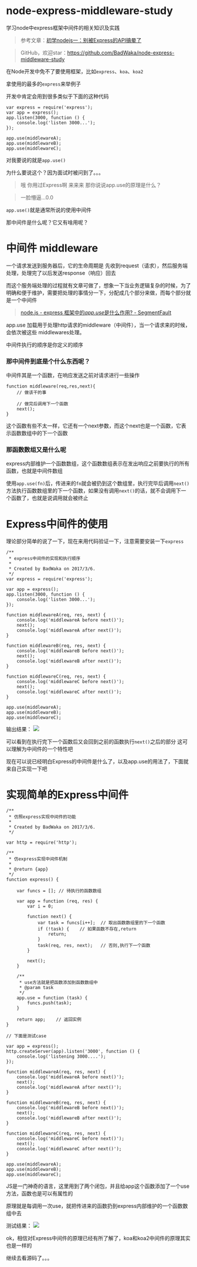 # node-express-middleware-study

学习node中express框架中间件的相关知识及实践

> 参考文章：[初学nodejs一：别被Express的API搞晕了](http://www.html-js.com/article/1603)

> GitHub，欢迎star：https://github.com/BadWaka/node-express-middleware-study

在Node开发中免不了要使用框架，比如`express`、`koa`、`koa2`

拿使用的最多的`express`来举例子

开发中肯定会用到很多类似于下面的这种代码
```
var express = require('express');
var app = express();
app.listen(3000, function () {
    console.log('listen 3000...');
});

app.use(middlewareA);
app.use(middlewareB);
app.use(middlewareC);
```

对我要说的就是`app.use()`

为什么要说这个？因为面试时被问到了。。。

> 哦 你用过Express啊 来来来 那你说说app.use的原理是什么？

> 一脸懵逼...0.0

`app.use()`就是通常所说的使用中间件

那中间件是什么呢？它又有啥用呢？

# 中间件 middleware

一个请求发送到服务器后，它的生命周期是 先收到request（请求），然后服务端处理，处理完了以后发送response（响应）回去

而这个服务端处理的过程就有文章可做了，想象一下当业务逻辑复杂的时候，为了明确和便于维护，需要把处理的事情分一下，分配成几个部分来做，而每个部分就是一个中间件

> [node.js - express 框架中的*app.use*是什么作用? - SegmentFault](https://www.baidu.com/link?url=HKcCKrFJt9AziBLZRXQxP4wJgHbrU5Fk-VVP1xCl8WYO2we4SSCPPfSvdgRRe6vdMQJeK6DXX6J9iJh6bD-8Cq&wd=&eqid=8e1aacc700002bcc0000000358bd35f0)

app.use 加载用于处理http请求的middleware（中间件），当一个请求来的时候，会依次被这些 middlewares处理。

中间件执行的顺序是你定义的顺序

### 那中间件到底是个什么东西呢？

中间件其是一个函数，在响应发送之前对请求进行一些操作
```
function middleware(req,res,next){
    // 做该干的事

    // 做完后调用下一个函数
    next();
}
```
这个函数有些不太一样，它还有一个next参数，而这个next也是一个函数，它表示函数数组中的下一个函数

### 那函数数组又是什么呢

express内部维护一个函数数组，这个函数数组表示在发出响应之前要执行的所有函数，也就是中间件数组

使用`app.use(fn)`后，传进来的`fn`就会被扔到这个数组里，执行完毕后调用`next()`方法执行函数数组里的下一个函数，如果没有调用`next()`的话，就不会调用下一个函数了，也就是说调用就会被终止

# Express中间件的使用

理论部分简单的说了一下，现在来用代码验证一下，注意需要安装一下`express`
```
/**
 * express中间件的实现和执行顺序
 *
 * Created by BadWaka on 2017/3/6.
 */
var express = require('express');

var app = express();
app.listen(3000, function () {
    console.log('listen 3000...');
});

function middlewareA(req, res, next) {
    console.log('middlewareA before next()');
    next();
    console.log('middlewareA after next()');
}

function middlewareB(req, res, next) {
    console.log('middlewareB before next()');
    next();
    console.log('middlewareB after next()');
}

function middlewareC(req, res, next) {
    console.log('middlewareC before next()');
    next();
    console.log('middlewareC after next()');
}

app.use(middlewareA);
app.use(middlewareB);
app.use(middlewareC);
```
输出结果：
![](http://upload-images.jianshu.io/upload_images/1828354-d37b198ab13ba02b.png?imageMogr2/auto-orient/strip%7CimageView2/2/w/1240)

可以看到在执行完下一个函数后又会回到之前的函数执行`next()`之后的部分
这可以理解为中间件的一个特性吧

现在可以说已经明白Express的中间件是什么了，以及app.use的用法了，下面就来自己实现一下吧

# 实现简单的Express中间件

```
/**
 * 仿照express实现中间件的功能
 *
 * Created by BadWaka on 2017/3/6.
 */

var http = require('http');

/**
 * 仿express实现中间件机制
 *
 * @return {app}
 */
function express() {

    var funcs = []; // 待执行的函数数组

    var app = function (req, res) {
        var i = 0;

        function next() {
            var task = funcs[i++];  // 取出函数数组里的下一个函数
            if (!task) {    // 如果函数不存在,return
                return;
            }
            task(req, res, next);   // 否则,执行下一个函数
        }

        next();
    }

    /**
     * use方法就是把函数添加到函数数组中
     * @param task
     */
    app.use = function (task) {
        funcs.push(task);
    }

    return app;    // 返回实例
}

// 下面是测试case

var app = express();
http.createServer(app).listen('3000', function () {
    console.log('listening 3000....');
});

function middlewareA(req, res, next) {
    console.log('middlewareA before next()');
    next();
    console.log('middlewareA after next()');
}

function middlewareB(req, res, next) {
    console.log('middlewareB before next()');
    next();
    console.log('middlewareB after next()');
}

function middlewareC(req, res, next) {
    console.log('middlewareC before next()');
    next();
    console.log('middlewareC after next()');
}

app.use(middlewareA);
app.use(middlewareB);
app.use(middlewareC);
```

JS是一门神奇的语言，这里用到了两个闭包，并且给app这个函数添加了一个use方法，函数也是可以有属性的

原理就是每调用一次use，就把传进来的函数扔到express内部维护的一个函数数组中去

测试结果：
![](http://upload-images.jianshu.io/upload_images/1828354-c171fc4d98443776.png?imageMogr2/auto-orient/strip%7CimageView2/2/w/1240)

ok，相信对Express中间件的原理已经有所了解了，koa和koa2中间件的原理其实也是一样的

继续去看源码了。。。


